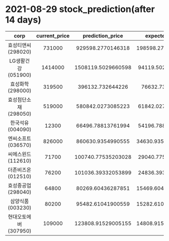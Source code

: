 # 2021-08-29 stock_prediction(after 14 days)

|   corp   |   current_price   |   prediction_price   |   expected_profit   |
|:--------:|:-----------------:|:--------------------:|:-------------------:|
|효성티앤씨(298020)|731000|929598.2770146318|198598.27701463178|
|LG생활건강(051900)|1414000|1508119.5029660598|94119.50296605984|
|효성화학(298000)|319500|396132.732644226|76632.732644226|
|효성첨단소재(298050)|519000|580842.0273085223|61842.02730852226|
|한국석유(004090)|12300|66496.78813761994|54196.78813761994|
|엔씨소프트(036570)|826000|860630.9354990555|34630.935499055544|
|씨에스윈드(112610)|71700|100740.77535203028|29040.77535203028|
|더존비즈온(012510)|76200|101036.39332053899|24836.39332053899|
|효성중공업(298040)|64800|80269.60436287851|15469.604362878512|
|삼양식품(003230)|80200|95482.61041900559|15282.610419005592|
|현대오토에버(307950)|109000|123808.91529005155|14808.915290051547|
